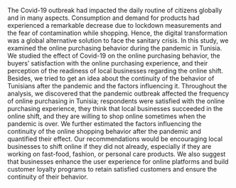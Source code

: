 
The Covid-19 outbreak had impacted the daily routine of citizens globally and in many aspects. Consumption and demand for products had experienced a remarkable decrease due to lockdown measurements and the fear of contamination while shopping. Hence, the digital transformation was a global alternative solution to face the sanitary crisis. 
In this study, we examined the online purchasing behavior during the pandemic in Tunisia. 
We studied the effect of Covid-19 on the online purchasing behavior, the buyers’ satisfaction with the online purchasing experience, and their perception of the readiness of local businesses regarding the online shift. Besides, we tried to get an idea about the continuity of the behavior of Tunisians after the pandemic and the factors influencing it. 
Throughout the analysis, we discovered that the pandemic outbreak affected the frequency of online purchasing in Tunisia; respondents were satisfied with the online purchasing experience, they think that local businesses succeeded in the online shift, and they are willing to shop online sometimes when the pandemic is over. We further estimated the factors influencing the continuity of the online shopping behavior after the pandemic and quantified their effect. 
Our recommendations would be encouraging local businesses to shift online if they did not already, especially if they are working on fast-food, fashion, or personal care products. We also suggest that businesses enhance the user experience for online platforms and build customer loyalty programs to retain satisfied customers and ensure the continuity of their behavior.
